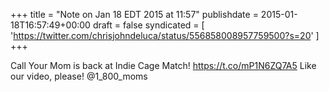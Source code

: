 +++
title = "Note on Jan 18 EDT 2015 at 11:57"
publishdate = 2015-01-18T16:57:49+00:00
draft = false
syndicated = [ 'https://twitter.com/chrisjohndeluca/status/556858008957759500?s=20' ]
+++

Call Your Mom is back at Indie Cage Match! https://t.co/mP1N6ZQ7A5 Like our video, please! @1_800_moms
